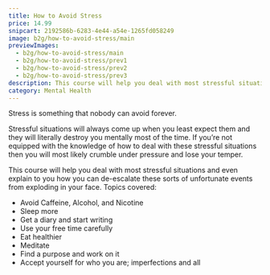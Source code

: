 ```yaml
---
title: How to Avoid Stress
price: 14.99
snipcart: 2192586b-6283-4e44-a54e-1265fd058249
image: b2g/how-to-avoid-stress/main
previewImages:
  - b2g/how-to-avoid-stress/main
  - b2g/how-to-avoid-stress/prev1
  - b2g/how-to-avoid-stress/prev2
  - b2g/how-to-avoid-stress/prev3
description: This course will help you deal with most stressful situations and even explain to you how you can de-escalate these sorts of unfortunate events from exploding in your face.
category: Mental Health
---
```


Stress is something that nobody can avoid forever.

Stressful situations will always come up when you least expect them and they will literally destroy you mentally most of the time. If you’re not equipped with the knowledge of how to deal with these stressful situations then you will most likely crumble under pressure and lose your temper.

This course will help you deal with most stressful situations and even explain to you how you can de-escalate these sorts of unfortunate events from exploding in your face.
Topics covered:

- Avoid Caffeine, Alcohol, and Nicotine
- Sleep more
- Get a diary and start writing
- Use your free time carefully
- Eat healthier
- Meditate
- Find a purpose and work on it
- Accept yourself for who you are; imperfections and all
